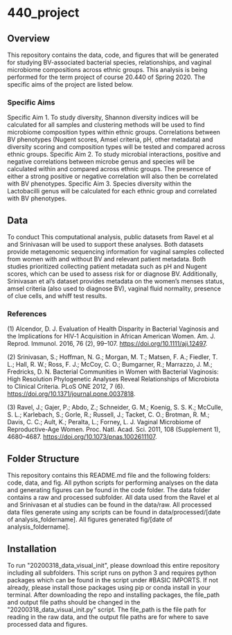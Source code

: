# 440_project
## Overview

This repository contains the data, code, and figures that will be generated for studying BV-associated bacterial species, relationships, and vaginal microbiome compositions across ethnic groups. This analysis is being performed for the term project of course 20.440 of Spring 2020. The specific aims of the project are listed below.

### Specific Aims
Specific Aim 1. To study diversity, Shannon diversity indices will be calculated for all samples and clustering methods will be used to find microbiome composition types within ethnic groups. Correlations between BV phenotypes (Nugent scores, Amsel criteria, pH, other metadata) and diversity scoring and composition types will be tested and compared across ethnic groups. Specific Aim 2. To study microbial interactions, positive and negative correlations between microbe genus and species will be calculated within and compared across ethnic groups. The presence of either a strong positive or negative correlation will also then be correlated with BV phenotypes. Specific Aim 3. Species diversity within the Lactobacilli genus will be calculated for each ethnic group and correlated with BV phenotypes.

## Data
To conduct This computational analysis, public datasets from Ravel et al and Srinivasan will be used to support these analyses. Both datasets provide metagenomic sequencing information for vaginal samples collected from women with and without BV and relevant patient metadata. Both studies prioritized collecting patient metadata such as pH and Nugent scores, which can be used to assess risk for or diagnose BV. Additionally, Srinivasan et al’s dataset provides metadata on the women’s menses status, amsel criteria (also used to diagnose BV), vaginal fluid normality, presence of clue cells, and whiff test results.

### References
(1) 	Alcendor, D. J. Evaluation of Health Disparity in Bacterial Vaginosis and the Implications for HIV‐1 Acquisition in African American Women. Am. J. Reprod. Immunol. 2016, 76 (2), 99–107. https://doi.org/10.1111/aji.12497.

(2) 	Srinivasan, S.; Hoffman, N. G.; Morgan, M. T.; Matsen, F. A.; Fiedler, T. L.; Hall, R. W.; Ross, F. J.; McCoy, C. O.; Bumgarner, R.; Marrazzo, J. M.; Fredricks, D. N. Bacterial Communities in Women with Bacterial Vaginosis: High Resolution Phylogenetic Analyses Reveal Relationships of Microbiota to Clinical Criteria. PLoS ONE 2012, 7 (6). https://doi.org/10.1371/journal.pone.0037818.

(3) 	Ravel, J.; Gajer, P.; Abdo, Z.; Schneider, G. M.; Koenig, S. S. K.; McCulle, S. L.; Karlebach, S.; Gorle, R.; Russell, J.; Tacket, C. O.; Brotman, R. M.; Davis, C. C.; Ault, K.; Peralta, L.; Forney, L. J. Vaginal Microbiome of Reproductive-Age Women. Proc. Natl. Acad. Sci. 2011, 108 (Supplement 1), 4680–4687. https://doi.org/10.1073/pnas.1002611107.

## Folder Structure
This repository contains this README.md file and the following folders: code, data, and fig. All python scripts for performing analyses on the data and generating figures can be found in the code folder. The data folder contains a raw and processed subfolder. All data used from the Ravel et al and Srinivasan et al studies can be found in the data/raw. All processed data files generate using any scripts can be found in data/processed/[date of analysis_foldername]. All figures generated fig/[date of analysis_foldername].

## Installation
To run "20200318_data_visual_init", please download this entire repository including all subfolders. This script runs on python 3 and requires python packages which can be found in the script under #BASIC IMPORTS. If not already, please install those packages using pip or conda install in your terminal. After downloading the repo and installing packages, the file_path and output file paths should be changed in the "20200318_data_visual_init.py" script. The file_path is the file path for reading in the raw data, and the output file paths are for where to save processed data and figures.
